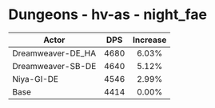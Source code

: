 # Dungeons - hv-as - night_fae
| Actor | DPS | Increase |
|---|:---:|:---:|
|Dreamweaver-DE_HA|4680|6.03%|
|Dreamweaver-SB-DE|4640|5.12%|
|Niya-GI-DE|4546|2.99%|
|Base|4414|0.00%|
